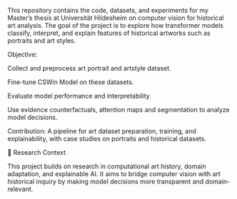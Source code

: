 This repository contains the code, datasets, and experiments for my Master’s thesis at Universität Hildesheim on computer vision for historical art analysis.
The goal of the project is to explore how transformer models classify, interpret, and explain features of historical artworks such as portraits and art styles.

Objective:

Collect and preprocess art portrait and artstyle dataset.

Fine-tune CSWin Model on these datasets.

Evaluate model performance and interpretability.

Use evidence counterfactuals, attention maps and segmentation to analyze model decisions.

Contribution: A pipeline for art dataset preparation, training, and explainability, with case studies on portraits and historical datasets.

🔬 Research Context

This project builds on research in computational art history, domain adaptation, and explainable AI.
It aims to bridge computer vision with art historical inquiry by making model decisions more transparent and domain-relevant.
